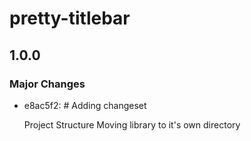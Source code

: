 # pretty-titlebar

## 1.0.0

### Major Changes

- e8ac5f2: # Adding changeset

  Project Structure
  Moving library to it's own directory
